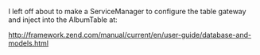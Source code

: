 I left off about to make a ServiceManager to configure the table gateway and inject into the AlbumTable at:

 http://framework.zend.com/manual/current/en/user-guide/database-and-models.html
